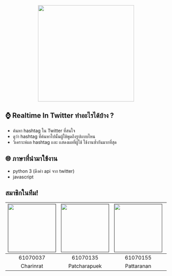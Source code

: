 <p align="center">
<img src="images/logo.png" weight="300" height="300">
 </p>
 
## ⌚ Realtime ln Twitter ทำอะไรได้บ้าง ?
- ค้นหา hashtag ใน Twitter ที่สนใจ
- ดูว่า hashtag ที่ค้นหาไปนั้นผู้ใช้พูดถึงรูปเเบบไหน
- วิเคราะห์ผล hashtag เเละ เเสดงผลที่ผู้ใช้ ใช้งานซ้ำกันมากที่สุด
 ## 🌐 ภาษาที่นำมาใช้งาน
- python 3 (ดึงค่า api จาก twitter)
- javascript

## สมาชิกในทีม!
|<a href=""><img src="https://github.com/bank61070135/Project1/blob/master/images/063.jpg" width="150" height="150"></a>|<a href=""><img src="https://github.com/bank61070135/Project1/blob/master/images/135.jpg" width="150" height="150"></a>|<a href=""><img src="https://github.com/bank61070135/Project1/blob/master/images/155.jpg" width="150" height="150"></a>|<a href=""><img src="https://github.com/bank61070135/Project1/blob/master/images/263.jpg" width="150" height="150"></a>|
|:-------------:|:-------------:|:-------------:|:-------------:|
| 61070037      | 61070135      | 61070155      | 61070263      |
| Charinrat     | Patcharapuek  | Pattaranan    | Akkrapol      |

